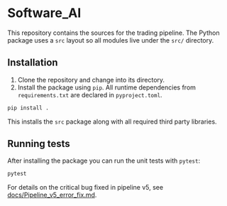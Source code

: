 # Software_AI

This repository contains the sources for the trading pipeline.  The Python
package uses a `src` layout so all modules live under the `src/` directory.

## Installation

1.  Clone the repository and change into its directory.
2.  Install the package using `pip`.  All runtime dependencies from
   `requirements.txt` are declared in `pyproject.toml`.

```bash
pip install .
```

This installs the `src` package along with all required third party
libraries.

## Running tests

After installing the package you can run the unit tests with `pytest`:

```bash
pytest
```


For details on the critical bug fixed in pipeline v5, see [docs/Pipeline_v5_error_fix.md](docs/Pipeline_v5_error_fix.md).
